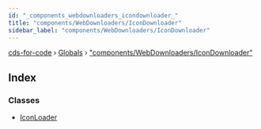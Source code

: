 ```yaml
---
id: "_components_webdownloaders_icondownloader_"
title: "components/WebDownloaders/IconDownloader"
sidebar_label: "components/WebDownloaders/IconDownloader"
---
```


[cds-for-code](../index.md) › [Globals](../globals.md) › ["components/WebDownloaders/IconDownloader"](_components_webdownloaders_icondownloader_.md)

## Index

### Classes

* [IconLoader](../classes/_components_webdownloaders_icondownloader_.iconloader.md)
